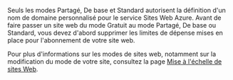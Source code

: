 Seuls les modes Partagé, De base et Standard autorisent la définition d'un nom de domaine personnalisé pour le service Sites Web Azure. Avant de faire passer un site web du mode Gratuit au mode Partagé, De base ou Standard, vous devez d'abord supprimer les limites de dépense mises en place pour l'abonnement de votre site web.

Pour plus d'informations sur les modes de sites web, notamment sur la modification du mode de votre site, consultez la page [Mise à l'échelle de sites Web][].

  [Mise à l'échelle de sites Web]: /en-us/documentation/articles/web-sites-scale/
